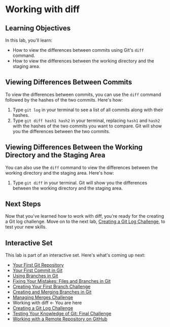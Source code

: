 # Working with diff

## Learning Objectives

In this lab, you'll learn:
- How to view the differences between commits using Git's `diff` command.
- How to view the differences between the working directory and the staging area.

## Viewing Differences Between Commits

To view the differences between commits, you can use the `diff` command followed by the hashes of the two commits. Here's how:

1. Type `git log` in your terminal to see a list of all commits along with their hashes.
2. Type `git diff hash1 hash2` in your terminal, replacing `hash1` and `hash2` with the hashes of the two commits you want to compare. Git will show you the differences between the two commits.

## Viewing Differences Between the Working Directory and the Staging Area

You can also use the `diff` command to view the differences between the working directory and the staging area. Here's how:

1. Type `git diff` in your terminal. Git will show you the differences between the working directory and the staging area.

## Next Steps

Now that you've learned how to work with diff, you're ready for the creating a Git log challenge. Move on to the next lab, [Creating a Git Log Challenge](git-log-challenge.md), to test your new skills.

## Interactive Set

This lab is part of an interactive set. Here's what's coming up next:
- [Your First Git Repository](README.md)
- [Your First Commit in Git](first-commit.md)
- [Using Branches in Git](branchs.md)
- [Fixing Your Mistakes: Files and Branches in Git](fix-files-branchs.md)
- [Creating Your First Branch Challenge](first-branch-challenge.md)
- [Creating and Merging Branches in Git](merge-branch.md)
- [Managing Merges Challenge](merge-challenge.md)
- Working with diff ← You are here
- [Creating a Git Log Challenge](git-log-challenge.md)
- [Testing Your Knowledge of Git: Final Challenge](final-challenge.md)
- [Working with a Remote Repository on GitHub](remote-repository.md)